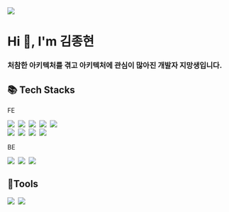 <img src="https://capsule-render.vercel.app/api?type=waving&color=0500BE&height=250&section=header&text=김종현's%20Github!&fontSize=80&fontColor=ffffff&fontAlignY=40&fontAlign=50" />
<p>
    
<h1>Hi 👋, I'm 김종현</h1>
<h3>처참한 아키텍처를 겪고 아키텍처에 관심이 많아진 개발자 지망생입니다.</h3>

<h2> 📚 Tech Stacks </h2>
<div>
    <p>FE</p>
    <img src="https://img.shields.io/badge/html5-E34F26?style=for-the-badge&logo=html5&logoColor=white"/>&nbsp
    <img src="https://img.shields.io/badge/css-1572B6?style=for-the-badge&logo=css3&logoColor=white"/>&nbsp
    <img src="https://img.shields.io/badge/Sass-CC6699?style=for-the-badge&logo=sass&logoColor=white"/>&nbsp
    <img src="https://img.shields.io/badge/Tailwind_CSS-38B2AC?style=for-the-badge&logo=tailwind-css&logoColor=white"/>&nbsp
    <img src="https://img.shields.io/badge/Material--UI-0081CB?style=for-the-badge&logo=material-ui&logoColor=white"/>&nbsp
    <br>
    <img src="https://img.shields.io/badge/javascript-F7DF1E?style=for-the-badge&logo=javascript&logoColor=black"/>&nbsp
    <img src="https://img.shields.io/badge/react-61DAFB?style=for-the-badge&logo=react&logoColor=black"/>&nbsp
    <img src="https://img.shields.io/badge/Redux-593D88?style=for-the-badge&logo=redux&logoColor=white"/>&nbsp
    <img src="https://img.shields.io/badge/TypeScript-007ACC?style=for-the-badge&logo=typescript&logoColor=white">&nbsp
    <br>
    <p>BE</p>
    <img src="https://img.shields.io/badge/node.js-339933?style=for-the-badge&logo=Node.js&logoColor=white"/>&nbsp
    <img src="https://img.shields.io/badge/express-000000?style=for-the-badge&logo=express&logoColor=white"/>&nbsp
    <img src="https://img.shields.io/badge/mongoDB-47A248?style=for-the-badge&logo=MongoDB&logoColor=white"/>&nbsp
</div>

<h2> 🌱Tools </h2>
<div>
  <img src="https://img.shields.io/badge/github-181717?style=for-the-badge&logo=github&logoColor=white"/>&nbsp
  <img src="https://img.shields.io/badge/git-F05032?style=for-the-badge&logo=git&logoColor=white"/>&nbsp
</div>

<!-- 
<h2> 🔭 I’m currently working on ... </h2> 
-->



